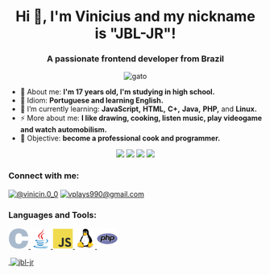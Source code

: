 

<h1 align="center">Hi 👋, I'm Vinicius and my nickname is "JBL-JR"!</h1>
<h3 align="center">A passionate frontend developer from Brazil</h3>

<p align="center" ><img src= "https://i.pinimg.com/originals/1e/f9/9c/1ef99c60dce28ec8a9cbedb85f4e2656.gif" alt="gato" Widht="600"/></p>

- 💬 About me: **I'm 17 years old, I'm studying in high school.**
- 📝 Idiom: **Portuguese and learning English.**
- 🌱 I’m currently learning: **JavaScript,** **HTML,** **C+,** **Java,** **PHP,** and **Linux.**
- ⚡ More about me: **I like drawing, cooking, listen music, play videogame and watch automobilism.**
- 🎯 Objective: **become a professional cook and programmer.**
  
<p align="center" >  <img src="https://img.shields.io/badge/gamer%20-8A2BE2"/>
 <img src="https://img.shields.io/badge/chef%20-fffafa"/>
 <img src="https://img.shields.io/badge/programer%20-000000"/> 
 <img src="https://img.shields.io/badge/designer%20-ff0806"/>  </p>

<h3 align="left">Connect with me:</h3>
<p align="left">
<a href="https://instagram.com/@vinicin.0_0" target="blank"><img align="center" src="https://raw.githubusercontent.com/rahuldkjain/github-profile-readme-generator/master/src/images/icons/Social/instagram.svg" alt="@vinicin.0_0" height="30" width="40" /></a>
 <a href="mailto:vplays990@gmail.com" target="blank"><img align="center" src="https://images.icon-icons.com/2642/PNG/512/google_mail_gmail_logo_icon_159346.png" target="_blank" alt="vplays990@gmail.com" height="60" width="50" /></a>
</p>

<h3 align="left">Languages and Tools:</h3>
<p align="left"> <a href="https://www.cprogramming.com/" target="_blank" rel="noreferrer"> <img src="https://raw.githubusercontent.com/devicons/devicon/master/icons/c/c-original.svg" alt="c" width="40" height="40"/> </a> <a href="https://www.java.com" target="_blank" rel="noreferrer">
 <img src="https://raw.githubusercontent.com/devicons/devicon/master/icons/java/java-original.svg" alt="java" width="40" height="40"/> </a> <a href="https://developer.mozilla.org/en-US/docs/Web/JavaScript" target="_blank" rel="noreferrer">
  <img src="https://raw.githubusercontent.com/devicons/devicon/master/icons/javascript/javascript-original.svg" alt="javascript" width="40" height="40"/> </a> <a href="https://www.linux.org/" target="_blank" rel="noreferrer"> 
   <img src="https://raw.githubusercontent.com/devicons/devicon/master/icons/linux/linux-original.svg" alt="linux" width="40" height="40"/> </a> <a href="https://www.php.net" target="_blank" rel="noreferrer"> 
    <img src="https://raw.githubusercontent.com/devicons/devicon/master/icons/php/php-original.svg" alt="php" width="40" height="40"/> </a> <a href="https://unrealengine.com/" target="_blank" rel="noreferrer"> 
     </p>

<p>&nbsp;<img align="center" src="https://github-readme-stats.vercel.app/api?username=jbl-jr&theme=midnight-purple&show_icons=true&locale=en" alt="jbl-jr" /></p>





          
